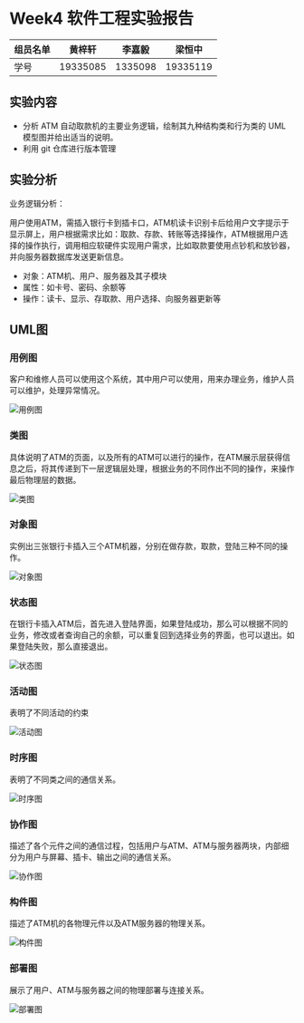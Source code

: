 # Week4 软件工程实验报告

| 组员名单 | 黄梓轩   | 李嘉毅  | 梁恒中   |
| -------- | -------- | ------- | -------- |
| 学号     | 19335085 | 1335098 | 19335119 |

## 实验内容

- 分析 ATM 自动取款机的主要业务逻辑，绘制其九种结构类和行为类的 UML 模型图并给出适当的说明。
- 利用 git 仓库进行版本管理

## 实验分析

业务逻辑分析：

用户使用ATM，需插入银行卡到插卡口，ATM机读卡识别卡后给用户文字提示于显示屏上，用户根据需求比如：取款、存款、转账等选择操作，ATM根据用户选择的操作执行，调用相应软硬件实现用户需求，比如取款要使用点钞机和放钞器，并向服务器数据库发送更新信息。

- 对象：ATM机、用户、服务器及其子模块
- 属性：如卡号、密码、余额等
- 操作：读卡、显示、存取款、用户选择、向服务器更新等

## UML图

### 用例图

客户和维修人员可以使用这个系统，其中用户可以使用，用来办理业务，维护人员可以维护，处理异常情况。

![用例图](用例图.png)



### 类图

具体说明了ATM的页面，以及所有的ATM可以进行的操作，在ATM展示层获得信息之后，将其传递到下一层逻辑层处理，根据业务的不同作出不同的操作，来操作最后物理层的数据。

![类图](类图.png)

### 对象图

实例出三张银行卡插入三个ATM机器，分别在做存款，取款，登陆三种不同的操作。

![对象图](对象图.png)

### 状态图

在银行卡插入ATM后，首先进入登陆界面，如果登陆成功，那么可以根据不同的业务，修改或者查询自己的余额，可以重复回到选择业务的界面，也可以退出。如果登陆失败，那么直接退出。

![状态图](状态图.png)

### 活动图

表明了不同活动的约束

![活动图](活动图.png)



### 时序图

表明了不同类之间的通信关系。

![时序图](时序图.png)

### 协作图

描述了各个元件之间的通信过程，包括用户与ATM、ATM与服务器两块，内部细分为用户与屏幕、插卡、输出之间的通信关系。

![协作图](协作图.png)

### 构件图

描述了ATM机的各物理元件以及ATM服务器的物理关系。

![构件图](构件图.png)



### 部署图

展示了用户、ATM与服务器之间的物理部署与连接关系。

![部署图](部署图.png)